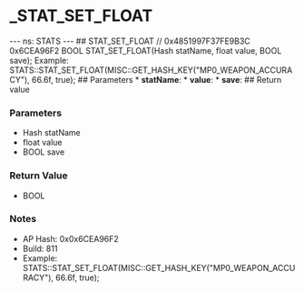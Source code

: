 # _STAT_SET_FLOAT

--- ns: STATS --- ## STAT_SET_FLOAT  // 0x4851997F37FE9B3C 0x6CEA96F2 BOOL STAT_SET_FLOAT(Hash statName, float value, BOOL save);  Example: STATS::STAT_SET_FLOAT(MISC::GET_HASH_KEY("MP0_WEAPON_ACCURACY"), 66.6f, true);  ## Parameters * **statName**: * **value**: * **save**:  ## Return value

### Parameters
* Hash statName
* float value
* BOOL save

### Return Value
* BOOL

### Notes
* AP Hash: 0x0x6CEA96F2
* Build: 811
* Example:
 STATS::STAT_SET_FLOAT(MISC::GET_HASH_KEY("MP0_WEAPON_ACCURACY"), 66.6f, true);

